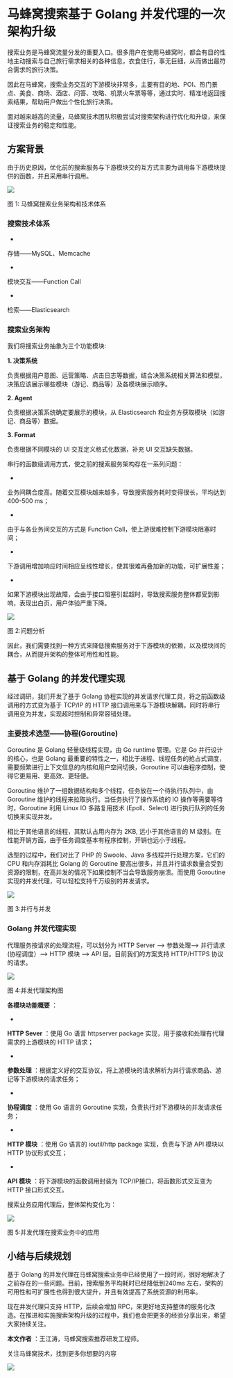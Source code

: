 # 马蜂窝搜索基于 Golang 并发代理的一次架构升级 #

搜索业务是马蜂窝流量分发的重要入口。很多用户在使用马蜂窝时，都会有目的性地主动搜索与自己旅行需求相关的各种信息，衣食住行，事无巨细，从而做出最符合需求的旅行决策。

因此在马蜂窝，搜索业务交互的下游模块非常多，主要有目的地、POI、热门景点、美食、商场、酒店、问答、攻略、机票火车票等等，通过实时、精准地返回搜索结果，帮助用户做出个性化旅行决策。

面对越来越高的流量，马蜂窝技术团队积极尝试对搜索架构进行优化和升级，来保证搜索业务的稳定和性能。

## 方案背景 ##

由于历史原因，优化前的搜索服务与下游模块交的互方式主要为调用各下游模块提供的函数，并且采用串行调用。

![](https://user-gold-cdn.xitu.io/2019/3/29/169c777a84ba1949?imageView2/0/w/1280/h/960/format/png/ignore-error/1)

图 1: 马蜂窝搜索业务架构和技术体系

### 搜索技术体系 ###

* 

存储——MySQL、Memcache

* 

模块交互——Function Call

* 

检索——Elasticsearch

### 搜索业务架构 ###

我们将搜索业务抽象为三个功能模块:

**1. 决策系统**

负责根据用户意图、运营策略、点击日志等数据，结合决策系统相关算法和模型，决策应该展示哪些模块（游记、商品等）及各模块展示顺序。

**2. Agent**

负责根据决策系统确定要展示的模块，从 Elasticsearch 和业务方获取模块（如游记、商品等）数据。

**3. Format**

负责根据不同模块的 UI 交互定义格式化数据，补充 UI 交互缺失数据。

串行的函数级调用方式，使之前的搜索服务架构存在一系列问题：

* 

业务间耦合度高。随着交互模块越来越多，导致搜索服务耗时变得很长，平均达到 400-500 ms；

* 

由于与各业务间交互的方式是 Function Call，使上游很难控制下游模块阻塞时间；

* 

下游调用增加响应时间相应呈线性增长，使其很难再叠加新的功能，可扩展性差；

* 

如果下游模块出现故障，会由于接口阻塞引起超时，导致搜索服务整体都受到影响，表现出白页，用户体验严重下降。

![](https://user-gold-cdn.xitu.io/2019/3/29/169c777a818b1de8?imageView2/0/w/1280/h/960/format/png/ignore-error/1)

图 2:问题分析

因此，我们需要找到一种方式来降低搜索服务对于下游模块的依赖，以及模块间的耦合，从而提升架构的整体可用性和性能。

## 基于 Golang 的并发代理实现 ##

经过调研，我们开发了基于 Golang 协程实现的并发请求代理工具，将之前函数级调用的方式变为基于 TCP/IP 的 HTTP 接口调用来与下游模块解耦，同时将串行调用变为并发，实现超时控制和异常容错处理。

### 主要技术选型——协程(Goroutine) ###

Goroutine 是 Golang 轻量级线程实现，由 Go runtime 管理。它是 Go 并行设计的核心，也是 Golang 最重要的特性之一，相比于进程、线程任务的抢占式调度，需要频繁进行上下文信息的内核和用户空间切换，Goroutine 可以由程序控制，使得它更易用、更高效、更轻便。

Goroutine 维护了一组数据结构和多个线程，任务放在一个待执行队列中，由 Goroutine 维护的线程来拉取执行。当任务执行了操作系统的 IO 操作等需要等待时，Goroutine 利用 Linux IO 多路复用技术 (Epoll、Select) 进行执行队列的任务切换来实现并发。

相比于其他语言的线程，其默认占用内存为 2KB, 远小于其他语言的 M 级别。在性能开销方面，由于任务调度基本有程序控制，开销也远小于线程。

选型的过程中，我们对比了 PHP 的 Swoole、Java 多线程并行处理方案，它们的 CPU 和内存消耗比 Golang 的 Goroutine 要高出很多，并且并行请求数量会受到资源的限制，在高并发的情况下如果控制不当会导致服务崩溃。而使用 Goroutine 实现的并发代理，可以轻松支持千万级别的并发请求。

![](https://user-gold-cdn.xitu.io/2019/3/29/169c777a7b46b5d1?imageView2/0/w/1280/h/960/format/png/ignore-error/1)

图 3:并行与并发

### Golang 并发代理实现 ###

代理服务按请求的处理流程，可以划分为 HTTP Server ——> 参数处理——> 并行请求 (协程调度）——> HTTP 模块 ——> API 层。目前我们的方案支持 HTTP/HTTPS 协议的请求。

![](https://user-gold-cdn.xitu.io/2019/3/29/169c777a84680626?imageView2/0/w/1280/h/960/format/png/ignore-error/1)

图 4:并发代理架构图

**各模块功能概要** ：

* 

**HTTP Sever** ：使用 Go 语言 httpserver package 实现，用于接收和处理有代理需求的上游模块的 HTTP 请求；

* 

**参数处理** ：根据定义好的交互协议，将上游模块的请求解析为并行请求商品、游记等下游模块的请求任务；

* 

**协程调度** ：使用 Go 语言的 Goroutine 实现，负责执行对下游模块的并发请求任务；

* 

**HTTP 模块** ：使用 Go 语言的 ioutil/http package 实现，负责与下游 API 模块以 HTTP 协议形式交互；

* 

**API 模块** ：将下游模块的函数调用封装为 TCP/IP接口，将函数形式交互变为 HTTP 接口形式交互。

搜索业务应用代理后，整体架构变化为：

![](https://user-gold-cdn.xitu.io/2019/3/29/169c777a82205b5c?imageView2/0/w/1280/h/960/format/png/ignore-error/1)

图 5:并发代理在搜索业务中的应用

## **小结与后续规划** ##

基于 Golang 的并发代理在马蜂窝搜索业务中已经使用了一段时间，很好地解决了之前存在的一些问题。目前，搜索服务平均耗时已经降低到240ms 左右，架构的可用性和可扩展性也得到很大提升，并且有效提高了系统资源的利用率。

现在并发代理只支持 HTTP，后续会增加 RPC，来更好地支持整体的服务化改造。在推进和实施搜索架构升级的过程中，我们也会把更多的经验分享出来，希望大家持续关注。

**本文作者** ：王江涛，马蜂窝搜索推荐研发工程师。

关注马蜂窝技术，找到更多你想要的内容

![](https://user-gold-cdn.xitu.io/2019/3/29/169c777a88a83e94?imageView2/0/w/1280/h/960/format/png/ignore-error/1)
